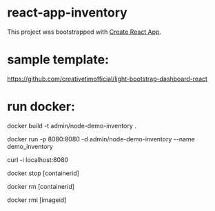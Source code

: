 # react-app-inventory
This project was bootstrapped with [Create React App](https://github.com/facebook/create-react-app).

# sample template:
https://github.com/creativetimofficial/light-bootstrap-dashboard-react

# run docker:
docker build -t admin/node-demo-inventory .

docker run -p 8080:8080 -d admin/node-demo-inventory --name demo_inventory

curl -i localhost:8080

docker stop [containerid]

docker rm [containerid]

docker rmi [imageid]